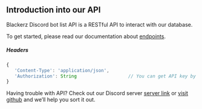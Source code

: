 ## Introduction into our API

Blackerz Discord bot list API is a RESTful API to interact with our database.

To get started, please read our documentation about [endpoints](API-Blackerz/endpoints).


##### Headers<br>
```js
{
   'Content-Type': 'application/json',
   'Authorization': String                   // You can get API key by visiting your profile on website  
}
```


Having trouble with API? Check out our Discord server [server link](https://discord.gg/BjnD867JAT) or [visit github](https://github.com/Blackerz-id/API-Blackerz) and we’ll help you sort it out.  

